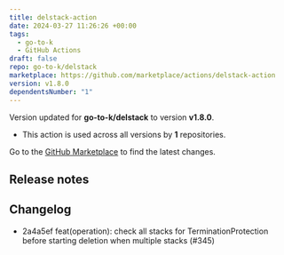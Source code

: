 ```yaml
---
title: delstack-action
date: 2024-03-27 11:26:26 +00:00
tags:
  - go-to-k
  - GitHub Actions
draft: false
repo: go-to-k/delstack
marketplace: https://github.com/marketplace/actions/delstack-action
version: v1.8.0
dependentsNumber: "1"
---
```



Version updated for **go-to-k/delstack** to version **v1.8.0**.
- This action is used across all versions by **1** repositories.

Go to the [GitHub Marketplace](https://github.com/marketplace/actions/delstack-action) to find the latest changes.

## Release notes

## Changelog
* 2a4a5ef feat(operation): check all stacks for TerminationProtection before starting deletion when multiple stacks (#345)


